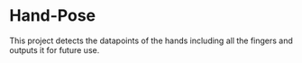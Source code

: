# Hand-Pose
This project detects the datapoints of the hands including all the fingers and outputs it for future use.
